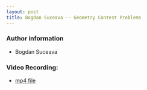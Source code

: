 ```yaml
---
layout: post
title: Bogdan Suceava -- Geometry Contest Problems
---
```


### Author information
* Bogdan Suceava

### Video Recording:

* [mp4 file](videos/talk-09-24.mp4)


